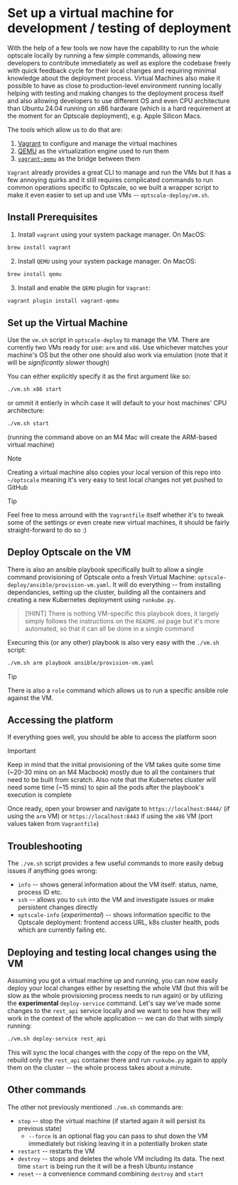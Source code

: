 # Set up a virtual machine for development / testing of deployment

With the help of a few tools we now have the capability to run the whole optscale locally by running a few simple commands,
allowing new developers to contribute immediately as well as explore the codebase freely with quick feedback cycle for their
local changes and requiring minimal knowledge about the deployment process. Virtual Machines also make it possible to have
as close to production-level environment running locally helping with testing and making changes to the deployment process
itself and also allowing developers to use different OS and even CPU architecture than Ubuntu 24.04 running on x86 hardware
(which is a hard requirement at the moment for an Optscale deployment), e.g. Apple Silicon Macs.

The tools which allow us to do that are:

1. [Vagrant](https://developer.hashicorp.com/vagrant/) to configure and manage the virtual machines
2. [QEMU](https://www.qemu.org/) as the virtualization engine used to run them
3. [`vagrant-qemu`](https://github.com/ppggff/vagrant-qemu) as the bridge between them

`Vagrant` already provides a great CLI to manage and run the VMs but it has a few annoying quirks and it still requires
complicated commands to run common operations specific to Optscale, so we built a wrapper script to make it even easier to
set up and use VMs -- `optscale-deploy/vm.sh`.

## Install Prerequisites

1. Install `vagrant` using your system package manager. On MacOS:
```sh
brew install vagrant
```
2. Install `QEMU` using your system package manager. On MacOS:
```sh
brew install qemu
```
3. Install and enable the `QEMU` plugin for `Vagrant`:
```sh
vagrant plugin install vagrant-qemu
```

## Set up the Virtual Machine


Use the `vm.sh` script in `optscale-deploy` to manage the VM. There are currently two VMs ready for use: `arm` and `x86`.
Use whichever matches your machine's OS but the other one should also work via emulation (note that it will be
_significantly slower_ though)

You can either explicitly specify it as the first argument like so:

```sh
./vm.sh x86 start
```

or ommit it entierly in whcih case it will default to your host machines' CPU architecture:

```sh
./vm.sh start
```

(running the command above on an M4 Mac will create the ARM-based virtual machine)

> [!NOTE]
> Creating a virtual machine also copies your local version of this repo into `~/optscale` meaning it's very easy to
> test local changes not yet pushed to GitHub

> [!TIP]
> Feel free to mess arround with the `Vagrantfile` itself whether it's to tweak some of the settings or even create new
> virtual machines, it should be fairly straight-forward to do so :)

## Deploy Optscale on the VM

There is also an ansible playbook specifically built to allow a single command provisioning of Optscale onto a fresh Virtual
Machine: `optscale-deploy/ansible/provision-vm.yaml`. It will do everything -- from installing dependancies, setting up the
cluster, building all the containers and creating a new Kubernetes deployment using `runkube.py`.

> [!HINT]
> There is nothing VM-specific this playbook does, it largely simply follows the instructions on the `README.md` page
> but it's more automated, so that it can all be done in a single command

Execuring this (or any other) playbook is also very easy with the `./vm.sh` script:

```sh
./vm.sh arm playbook ansible/provision-vm.yaml
```

> [!TIP]
> There is also a `role` command which allows us to run a specific ansible role against the VM.


## Accessing the platform

If everything goes well, you should be able to access the platform soon

> [!IMPORTANT]
> Keep in mind that the initial provisioning of the VM takes quite some time (~20-30 mins on an M4 Macbook)
> mostly due to all the containers that need to be built from scratch. Also note that the Kubernetes cluster
> will need some time (~15 mins) to spin all the pods after the playbook's execution is complete

Once ready, open your browser and navigate to `https://localhost:8444/` (if using the `arm` VM) or `https://localhost:8443` if
using the `x86` VM (port values taken from `Vagrantfile`)

## Troubleshooting

The `./vm.sh` script provides a few useful commands to more easily debug issues if anything goes wrong:

* `info` -- shows general information about the VM itself: status, name, process ID etc.
* `ssh` -- allows you to `ssh` into the VM and investigate issues or make persistent changes directly
* `optscale-info` (_experimental_) -- shows information specific to the Optscale deployment: frontend access URL, k8s cluster
  health, pods which are currently failing etc.

## Deploying and testing local changes using the VM

Assuming you got a virtual machine up and running, you can now easily deploy your local changes either by resetting the whole VM
(but this will be slow as the whole provisioning process needs to run again) or by utilizing the **experimental**
`deploy-service` command. Let's say we've made some changes to the `rest_api` service locally and we want to see how they
will work in the context of the whole application -- we can do that with simply running:

```sh
./vm.sh deploy-service rest_api
```

This will sync the local changes with the copy of the repo on the VM, rebuild only the `rest_api` container there and run
`runkube.py` again to apply them on the cluster -- the whole process takes about a minute.


## Other commands

The other not previously mentioned `./vm.sh` commands are:

* `stop` -- stop the virtual machine (if started again it will persist its previous state)
    * `--force` is an optional flag you can pass to shut down the VM immediately but risking
      leaving it in a potentially broken state
* `restart` -- restarts the VM
* `destroy` -- stops and deletes the whole VM including its data. The next time `start` is being run the
  it will be a fresh Ubuntu instance
* `reset` -- a convenience command combining `destroy` and `start`
